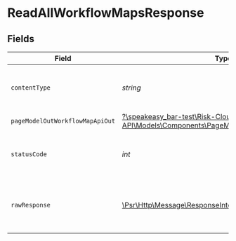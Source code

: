 # ReadAllWorkflowMapsResponse


## Fields

| Field                                                                                                                                           | Type                                                                                                                                            | Required                                                                                                                                        | Description                                                                                                                                     |
| ----------------------------------------------------------------------------------------------------------------------------------------------- | ----------------------------------------------------------------------------------------------------------------------------------------------- | ----------------------------------------------------------------------------------------------------------------------------------------------- | ----------------------------------------------------------------------------------------------------------------------------------------------- |
| `contentType`                                                                                                                                   | *string*                                                                                                                                        | :heavy_check_mark:                                                                                                                              | HTTP response content type for this operation                                                                                                   |
| `pageModelOutWorkflowMapApiOut`                                                                                                                 | [?\speakeasy_bar-test\Risk-Cloud-API\Models\Components\PageModelOutWorkflowMapApiOut](../../Models/Components/PageModelOutWorkflowMapApiOut.md) | :heavy_minus_sign:                                                                                                                              | OK                                                                                                                                              |
| `statusCode`                                                                                                                                    | *int*                                                                                                                                           | :heavy_check_mark:                                                                                                                              | HTTP response status code for this operation                                                                                                    |
| `rawResponse`                                                                                                                                   | [\Psr\Http\Message\ResponseInterface](https://www.php-fig.org/psr/psr-7/#33-psrhttpmessageresponseinterface)                                    | :heavy_minus_sign:                                                                                                                              | Raw HTTP response; suitable for custom response parsing                                                                                         |